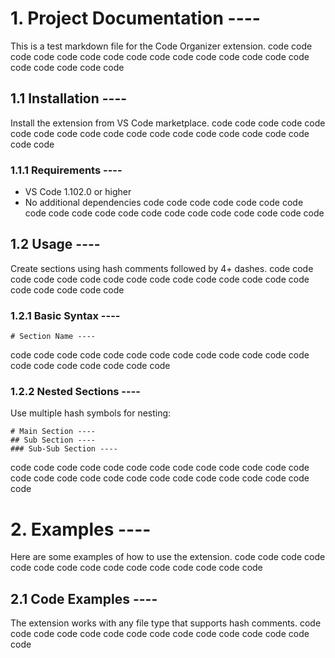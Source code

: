 # 1. Project Documentation ----

This is a test markdown file for the Code Organizer extension.
code
code
code
code
code
code
code
code
code
code
code
code
code
code
code
code
code
code
code
code

## 1.1 Installation ----

Install the extension from VS Code marketplace.
code
code
code
code
code
code
code
code
code
code
code
code
code
code
code
code
code
code
code
code

### 1.1.1 Requirements ----

- VS Code 1.102.0 or higher
- No additional dependencies
code
code
code
code
code
code
code
code
code
code
code
code
code
code
code
code
code
code
code
code

## 1.2 Usage ----

Create sections using hash comments followed by 4+ dashes.
code
code
code
code
code
code
code
code
code
code
code
code
code
code
code
code
code
code
code
code

### 1.2.1 Basic Syntax ----

```
# Section Name ----
```
code
code
code
code
code
code
code
code
code
code
code
code
code
code
code
code
code
code
code
code

### 1.2.2 Nested Sections ----

Use multiple hash symbols for nesting:

```
# Main Section ----
## Sub Section ----
### Sub-Sub Section ----
```
code
code
code
code
code
code
code
code
code
code
code
code
code
code
code
code
code
code
code
code
code
code
code
code
code
code
code

# 2. Examples ----

Here are some examples of how to use the extension.
code
code
code
code
code
code
code
code
code
code
code
code
code
code
code

## 2.1 Code Examples ----

The extension works with any file type that supports hash comments.
code
code
code
code
code
code
code
code
code
code
code
code
code
code
code
